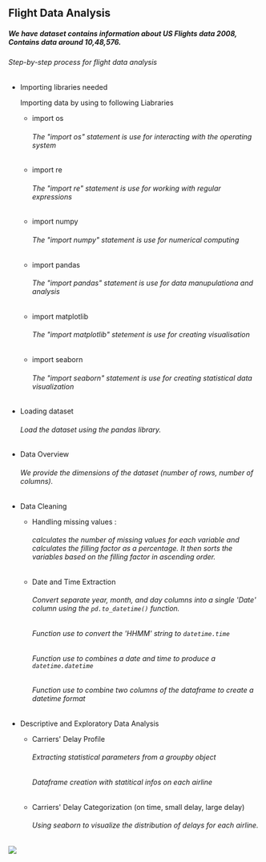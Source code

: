 
## Flight Data Analysis

##### We have dataset contains information about US Flights data 2008, Contains data around 10,48,576.

###### Step-by-step process for flight data analysis

* Importing libraries needed

    Importing data by using to following Liabraries
    * import os
        ###### The "import os" statement is use for interacting with the operating system
          
    * import re
        ###### The "import re" statement is use for working with regular expressions

    * import numpy
        ###### The "import numpy" statement is use for numerical computing
     
    * import pandas
        ###### The "import pandas" statement is use for data manupulationa and analysis

    * import matplotlib
        ###### The "import matplotlib" stetement is use for creating visualisation

    * import seaborn
        ###### The "import seaborn" statement is use for creating statistical data visualization

* Loading dataset

     ###### Load the dataset using the pandas library.
  
* Data Overview

     ###### We provide the dimensions of the dataset (number of rows, number of columns).

* Data Cleaning

     * Handling missing values :
          ###### calculates the number of missing values for each variable and calculates the filling factor as a percentage. It then sorts the variables based on the filling factor in ascending order.
       
     * Date and Time Extraction
          ###### Convert separate year, month, and day columns into a single 'Date' column using the `pd.to_datetime()` function.
          ###### Function use to convert the 'HHMM' string to `datetime.time`
          ###### Function use to combines a date and time to produce a `datetime.datetime`
          ###### Function use to combine two columns of the dataframe to create a datetime format
       
* Descriptive and Exploratory Data Analysis

     * Carriers' Delay Profile
          ###### Extracting statistical parameters from a groupby object
          ###### Dataframe creation with statitical infos on each airline

     * Carriers' Delay Categorization (on time, small delay, large delay)
          ###### Using seaborn to visualize the distribution of delays for each airline.

![](https://github.com/neerajlove1998/Flight-Data-Analysis/blob/master/download.png)
